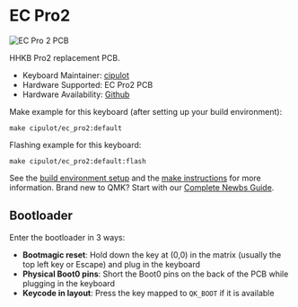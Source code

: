 # EC Pro2

![EC Pro 2 PCB](https://i.imgur.com/uYOgTYoh.png)

HHKB Pro2 replacement PCB.

* Keyboard Maintainer: [cipulot](https://github.com/cipulot)
* Hardware Supported: EC Pro2 PCB
* Hardware Availability: [Github](https://github.com/Cipulot/EC-Pro-2)

Make example for this keyboard (after setting up your build environment):

    make cipulot/ec_pro2:default

Flashing example for this keyboard:

    make cipulot/ec_pro2:default:flash

See the [build environment setup](https://docs.qmk.fm/#/getting_started_build_tools) and the [make instructions](https://docs.qmk.fm/#/getting_started_make_guide) for more information. Brand new to QMK? Start with our [Complete Newbs Guide](https://docs.qmk.fm/#/newbs).

## Bootloader

Enter the bootloader in 3 ways:

* **Bootmagic reset**: Hold down the key at (0,0) in the matrix (usually the top left key or Escape) and plug in the keyboard
* **Physical Boot0 pins**: Short the Boot0 pins on the back of the PCB while plugging in the keyboard
* **Keycode in layout**: Press the key mapped to `QK_BOOT` if it is available
